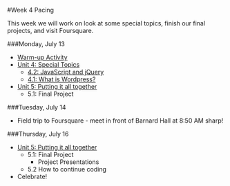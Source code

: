 #Week 4 Pacing

This week we will work on look at some special topics, finish our final projects, and visit Foursquare.


###Monday, July 13
- [Warm-up Activity](https://docs.google.com/presentation/d/1WSz8UBLOg_FuN_ET1hYWiYkHKDU-p8kbhVR3f77qHPQ/edit?usp=sharing)
- [Unit 4: Special Topics](https://github.com/fma2/pcp-intro-web-development/blob/master/units/4-specialtopics.md)
	- [4.2: JavaScript and jQuery](https://github.com/fma2/pcp-intro-web-development/blob/master/units/4-specialtopics.md#42-js)
	- [4.1: What is Wordpress?](https://github.com/fma2/pcp-intro-web-development/blob/master/units/4-specialtopics.md#41-wordpress)
- [Unit 5: Putting it all together](https://github.com/fma2/pcp-intro-web-development/blob/master/units/5-finalproject.md)
	- 5.1: Final Project

###Tuesday, July 14

- Field trip to Foursquare - meet in front of Barnard Hall at 8:50 AM sharp!

###Thursday, July 16

- [Unit 5: Putting it all together](https://github.com/fma2/pcp-intro-web-development/blob/master/units/5-finalproject.md)
	- 5.1: Final Project
		- Project Presentations
	- 5.2 How to continue coding
- Celebrate!
